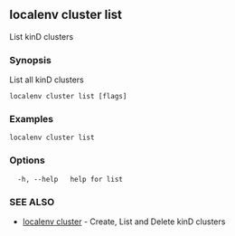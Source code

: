 ## localenv cluster list

List kinD clusters

### Synopsis

List all kinD clusters

```
localenv cluster list [flags]
```

### Examples

```
localenv cluster list
```

### Options

```
  -h, --help   help for list
```

### SEE ALSO

* [localenv cluster](localenv_cluster.md)	 - Create, List and Delete kinD clusters

